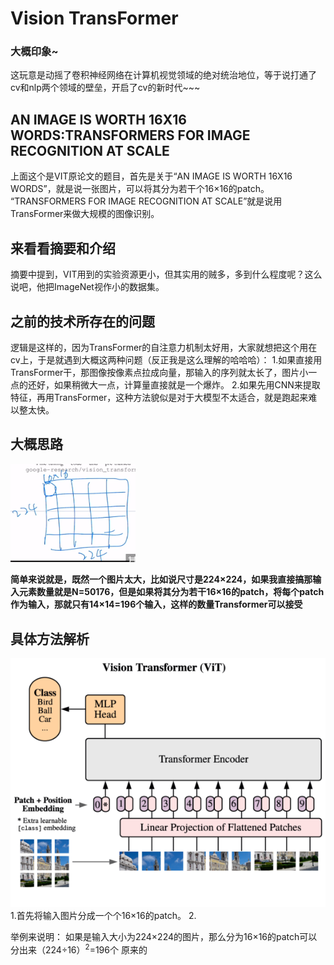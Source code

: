 # Vision TransFormer
### 大概印象~
这玩意是动摇了卷积神经网络在计算机视觉领域的绝对统治地位，等于说打通了cv和nlp两个领域的壁垒，开启了cv的新时代~~~
## AN IMAGE IS WORTH 16X16 WORDS:TRANSFORMERS FOR IMAGE RECOGNITION AT SCALE
上面这个是VIT原论文的题目，首先是关于“AN IMAGE IS WORTH 16X16 WORDS”，就是说一张图片，可以将其分为若干个16×16的patch。
“TRANSFORMERS FOR IMAGE RECOGNITION AT SCALE”就是说用TransFormer来做大规模的图像识别。

## 来看看摘要和介绍
摘要中提到，VIT用到的实验资源更小，但其实用的贼多，多到什么程度呢？这么说吧，他把ImageNet视作小的数据集。

## 之前的技术所存在的问题
逻辑是这样的，因为TransFormer的自注意力机制太好用，大家就想把这个用在cv上，于是就遇到大概这两种问题（反正我是这么理解的哈哈哈）：
1.如果直接用TransFormer干，那图像按像素点拉成向量，那输入的序列就太长了，图片小一点的还好，如果稍微大一点，计算量直接就是一个爆炸。
2.如果先用CNN来提取特征，再用TransFormer，这种方法貌似是对于大模型不太适合，就是跑起来难以整太快。

## 大概思路
<img src=image.png width=200>

**简单来说就是，既然一个图片太大，比如说尺寸是224×224，如果我直接搞那输入元素数量就是N=50176，但是如果将其分为若干16×16的patch，将每个patch作为输入，那就只有14×14=196个输入，这样的数量Transformer可以接受**

## 具体方法解析
![alt text](image-1.png)
1.首先将输入图片分成一个个16×16的patch。
2. 

举例来说明：
如果是输入大小为224×224的图片，那么分为16×16的patch可以分出来（224÷16）<sup>2</sup>=196个
原来的